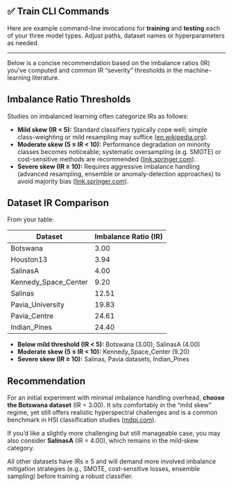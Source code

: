 ## ✅ Train CLI Commands
Here are example command-line invocations for **training** and **testing** each of your three model types. Adjust paths, dataset names or hyperparameters as needed.

---


Below is a concise recommendation based on the imbalance ratios (IR) you’ve computed and common IR “severity” thresholds in the machine-learning literature.

## Imbalance Ratio Thresholds

Studies on imbalanced learning often categorize IRs as follows:

* **Mild skew (IR < 5):** Standard classifiers typically cope well; simple class-weighting or mild resampling may suffice ([en.wikipedia.org][1]).
* **Moderate skew (5 ≤ IR < 10):** Performance degradation on minority classes becomes noticeable; systematic oversampling (e.g. SMOTE) or cost-sensitive methods are recommended ([link.springer.com][2]).
* **Severe skew (IR ≥ 10):** Requires aggressive imbalance handling (advanced resampling, ensemble or anomaly-detection approaches) to avoid majority bias ([link.springer.com][2]).

## Dataset IR Comparison

From your table:

| Dataset                | Imbalance Ratio (IR) |
| ---------------------- | -------------------- |
| Botswana               | 3.00                 |
| Houston13              | 3.94                 |
| SalinasA               | 4.00                 |
| Kennedy\_Space\_Center | 9.20                 |
| Salinas                | 12.51                |
| Pavia\_University      | 19.83                |
| Pavia\_Centre          | 24.61                |
| Indian\_Pines          | 24.40                |


* **Below mild threshold (IR < 5):** Botswana (3.00), SalinasA (4.00)
* **Moderate skew (5 ≤ IR < 10):** Kennedy\_Space\_Center (9.20)
* **Severe skew (IR ≥ 10):** Salinas, Pavia datasets, Indian\_Pines

## Recommendation

For an initial experiment with minimal imbalance handling overhead, **choose the Botswana dataset** (IR = 3.00). It sits comfortably in the “mild skew” regime, yet still offers realistic hyperspectral challenges and is a common benchmark in HSI classification studies ([mdpi.com][3]).

If you’d like a slightly more challenging but still manageable case, you may also consider **SalinasA** (IR = 4.00), which remains in the mild‐skew category.

All other datasets have IRs ≥ 5 and will demand more involved imbalance mitigation strategies (e.g., SMOTE, cost-sensitive losses, ensemble sampling) before training a robust classifier.

[1]: https://en.wikipedia.org/wiki/Oversampling_and_undersampling_in_data_analysis "Oversampling and undersampling in data analysis"
[2]: https://link.springer.com/article/10.1007/s13748-016-0094-0 "Learning from imbalanced data: open challenges and future directions"
[3]: https://www.mdpi.com/2072-4292/14/24/6406 "A Hypered Deep-Learning-Based Model of Hyperspectral Images ..."
